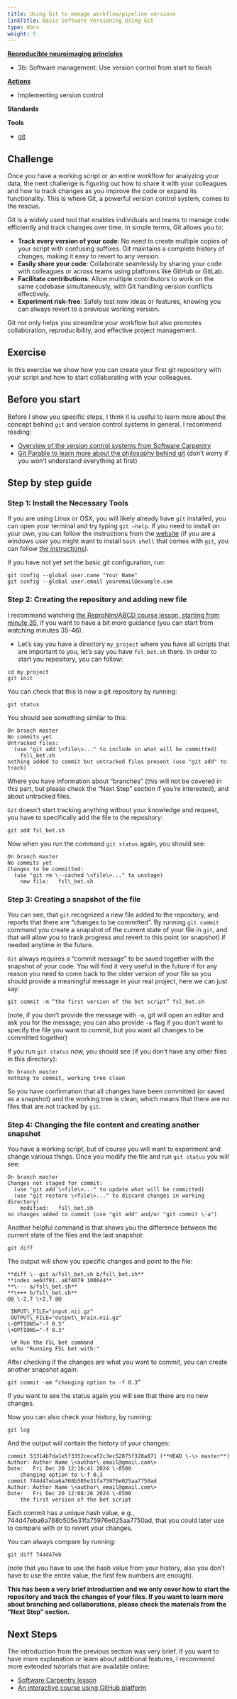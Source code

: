 ```yaml
---
title: Using Git to manage workflow/pipeline versions
linkTitle: Basic Software Versioning Using Git
type: docs
weight: 5
---
```


**[Reproducible neuroimaging principles](/about/in-practice/#repronims-principles-of-reproducible-neuroimaging)**

- 3b: Software management:  Use version control from start to finish

**[Actions](/about/in-practice/#repronims-four-core-actions)**

- Implementing version control

**Standards**

**Tools**

- [git](https://git-scm.com/)

## Challenge

Once you have a working script or an entire workflow for analyzing your data, the next challenge is figuring out how to share it with your colleagues and how to track changes as you improve the code or expand its functionality. This is where Git, a powerful version control system, comes to the rescue.

Git is a widely used tool that enables individuals and teams to manage code efficiently and track changes over time. In simple terms, Git allows you to:

* **Track every version of your code**: No need to create multiple copies of your script with confusing suffixes. Git maintains a complete history of changes, making it easy to revert to any version.
* **Easily share your code**: Collaborate seamlessly by sharing your code with colleagues or across teams using platforms like GitHub or GitLab.
* **Facilitate contributions**: Allow multiple contributors to work on the same codebase simultaneously, with Git handling version conflicts effectively.
* **Experiment risk-free**: Safely test new ideas or features, knowing you can always revert to a previous working version.

Git not only helps you streamline your workflow but also promotes collaboration, reproducibility, and effective project management.

## Exercise

In this exercise we show how you can create your first git repository with your script and how to start collaborating with your colleagues.

## Before you start

Before I show you specific steps, I think it is useful to learn more about the concept behind `git` and version control systems in general. I recommend reading:

- [Overview of the version control systems from Software Carpentry](https://swcarpentry.github.io/git-novice/01-basics.html)
- [Git Parable to learn more about the philosophy behind git](https://practical-neuroimaging.github.io/git_parable.html#the-git-parable) (don’t worry if you won’t understand everything at first)

## Step by step guide

### Step 1: Install the Necessary Tools

If you are using Linux or OSX, you will likely already have `git` installed, you can open your terminal and try typing `git –help`. If you need to install on your own, you can follow the instructions from the [website](https://git-scm.com/downloads) (if you are a windows user you might want to install `bash shell` that comes with `git`, you can follow [the instructions](https://carpentries.github.io/workshop-template/install_instructions/#shell)).

If you have not yet set the basic git configuration, run:

```
git config --global user.name "Your Name"
git config --global user.email youremail@example.com
```

### Step 2: Creating the repository and adding new file

I recommend watching [the ReproNim/ABCD course lesson, starting from minute 35](https://www.youtube.com/watch?v=SyKmry47SsY&t=2139s&ab_channel=ABCD-ReproNimCourse), if you want to have a bit more guidance (you can start from watching minutes 35-46).

- Let’s say you have a directory `my_project` where you have all scripts that are important to you, let’s say you have `fsl_bet.sh` there. In order to start you repository, you can follow:

```
cd my_project
git init
```

  You can check that this is now a git repository by running:

```
git status
```

  You should see something similar to this:

```
On branch master
No commits yet
Untracked files:
  (use "git add \<file\>..." to include in what will be committed)
	fsl\_bet.sh
nothing added to commit but untracked files present (use "git add" to track)
```

 Where you have information about “branches” (this will not be covered in this part, but please check the “Next Step” section if you’re interested), and about untracked files.

`Git` doesn’t start tracking anything without your knowledge and request, you have to specifically add the file to the repository:

```
git add fsl_bet.sh
```

Now when you run the command `git status` again, you should see:

```
On branch master
No commits yet
Changes to be committed:
  (use "git rm \--cached \<file\>..." to unstage)
	new file:   fsl\_bet.sh
```

### Step 3: Creating a snapshot of the file

You can see, that `git` recognized a new file added to the repository, and reports that there are “changes to be committed”. By running `git commit` command you create a snapshot of the current state of your file in `git`, and that will allow you to track progress and revert to this point (or snapshot) if needed anytime in the future.

`Git` always requires a “commit message” to be saved together with the snapshot of your code. You will find it very useful in the future if for any reason you need to come back to the older version of your file so you should provide a meaningful message in your real project, here we can just say:

```
git commit -m “the first version of the bet script” fsl_bet.sh
```

(note, if you don’t provide the message with `-m`, git will open an editor and ask you for the message; you can also provide `-a` flag if you don’t want to specify the file you want to commit, but you want all changes to be committed together)

If you run `git status` now, you should see (if you don’t have any other files in this directory):

```
On branch master
nothing to commit, working tree clean
```

So you have confirmation that all changes have been committed (or saved as a snapshot) and the working tree is clean, which means that there are no files that are not tracked by `git`.	

### Step 4: Changing the file content and creating another snapshot

You have a working script, but of course you will want to experiment and change various things. Once you modify the file and run `git status` you will see:

```
On branch master
Changes not staged for commit:
  (use "git add \<file\>..." to update what will be committed)
  (use "git restore \<file\>..." to discard changes in working directory)
	modified:   fsl\_bet.sh
no changes added to commit (use "git add" and/or "git commit \-a")
```

Another helpful command is that shows you the difference between the current state of the files and the last snapshot:

```
git diff
```

The output will show you specific changes and point to the file:

```
**diff \--git a/fsl\_bet.sh b/fsl\_bet.sh**
**index ae6df91..a8f4079 100644**
**\--- a/fsl\_bet.sh**
**\+++ b/fsl\_bet.sh**
@@ \-2,7 \+2,7 @@

 INPUT\_FILE="input.nii.gz"
 OUTPUT\_FILE="output\_brain.nii.gz"
\-OPTIONS="-f 0.5"
\+OPTIONS="-f 0.3"

 \# Run the FSL bet command
 echo "Running FSL bet with:"
```

After checking if the changes are what you want to commit, you can create another snapshot again:

```
git commit -am “changing option to -f 0.3”
```

If you want to see the status again you will see that there are no new changes.

Now you can also check your history, by running:

```
git log
```

And the output will contain the history of your changes:

```
commit 53314b7da1e5f3352cecaf2c3ec52875f328a871 (**HEAD \-\> master**)
Author: Author Name \<author\_email@gmail.com\>
Date:   Fri Dec 20 12:16:41 2024 \-0500
    changing option to \-f 0.3
commit 744d47eba6a768b505e31fa75976e025aa7750ad
Author: Author Name \<author\_email@gmail.com\>
Date:   Fri Dec 20 12:08:26 2024 \-0500
    the first version of the bet script
```

Each commit has a unique hash value, e.g., 744d47eba6a768b505e31fa75976e025aa7750ad, that you could later use to compare with or to revert your changes.

You can always compare by running:

```
git diff 744d47eb
```

(note that you have to use the hash value from your history, also you don’t have to use the entire value, the first few numbers are enough).

**This has been a very brief introduction and we only cover how to start the repository and track the changes of your files. If you want to learn more about branching and collaborations, please check the materials from the “Next Step” section.**

## Next Steps

The introduction from the previous section was very brief. If you want to have more explanation or learn about additional features, I recommend more extended tutorials that are available online:

- [Software Carpentry lesson](https://swcarpentry.github.io/git-novice/index.html)
- [An interactive course using GitHub platform](https://github.com/Science-Reproducibility/version-control-systems/tree/main)

